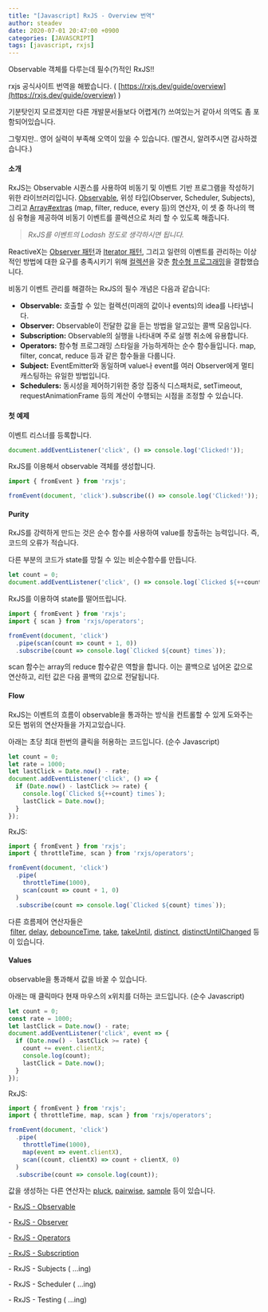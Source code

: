 ```yaml
---
title: "[Javascript] RxJS - Overview 번역"
author: steadev
date: 2020-07-01 20:47:00 +0900
categories: [JAVASCRIPT]
tags: [javascript, rxjs]
---
```



Observable 객체를 다루는데 필수(?)적인 RxJS!!

rxjs 공식사이트 번역을 해봤습니다. ( [https://rxjs.dev/guide/overview](https://rxjs.dev/guide/overview) )

기분탓인지 모르겠지만 다른 개발문서들보다 어렵게(?) 쓰여있는거 같아서 의역도 좀 포함되어있습니다.

그렇지만.. 영어 실력이 부족해 오역이 있을 수 있습니다. (발견시, 알려주시면 감사하겠습니다.)

#### **소개**

RxJS는 Observable 시퀀스를 사용하여 비동기 및 이벤트 기반 프로그램을 작성하기위한 라이브러리입니다. [Observable](https://rxjs.dev/guide/observable), 위성 타입(Observer, Scheduler, Subjects), 그리고 [Array#extras](https://developer.mozilla.org/en-US/docs/Archive/Web/JavaScript/New_in_JavaScript/1.6) (map, filter, reduce, every 등)의 연산자, 이 셋 중 하나의 핵심 유형을 제공하여 비동기 이벤트를 콜렉션으로 처리 할 수 ​​있도록 해줍니다.

> _RxJS를 이벤트의 Lodash 정도로 생각하시면 됩니다._

ReactiveX는 [Observer 패턴](https://en.wikipedia.org/wiki/Observer_pattern)과 [Iterator 패턴](https://en.wikipedia.org/wiki/Iterator_pattern), 그리고 일련의 이벤트를 관리하는 이상적인 방법에 대한 요구를 충족시키기 위해 [컬렉션](https://martinfowler.com/articles/collection-pipeline/#NestedOperatorExpressions)을 갖춘 [함수형 프로그래밍](https://martinfowler.com/articles/collection-pipeline/#NestedOperatorExpressions)을 결합했습니다.

비동기 이벤트 관리를 해결하는 RxJS의 필수 개념은 다음과 같습니다:

-   **Observable:** 호출할 수 있는 컬렉션(미래의 값이나 events)의 idea를 나타냅니다.
-   **Observer:** Observable이 전달한 값을 듣는 방법을 알고있는 콜백 모음입니다.
-   **Subscription:** Observable의 실행을 나타내며 주로 실행 취소에 유용합니다.
-   **Operators:** 함수형 프로그래밍 스타일을 가능하게하는 순수 함수들입니다. map, filter, concat, reduce 등과 같은 함수들을 다룹니다.
-   **Subject:** EventEmitter와 동일하며 value나 event를 여러 Observer에게 멀티 캐스팅하는 유일한 방법입니다.
-   **Schedulers:** 동시성을 제어하기위한 중앙 집중식 디스패처로, setTimeout, requestAnimationFrame 등의 계산이 수행되는 시점을 조정할 수 있습니다.

#### **첫 예제**

이벤트 리스너를 등록합니다.

```javascript
document.addEventListener('click', () => console.log('Clicked!'));
```

RxJS를 이용해서 observable 객체를 생성합니다.

```javascript
import { fromEvent } from 'rxjs';

fromEvent(document, 'click').subscribe(() => console.log('Clicked!'));
```

#### **Purity**

RxJS를 강력하게 만드는 것은 순수 함수를 사용하여 value를 창출하는 능력입니다. 즉, 코드의 오류가 적습니다.

다른 부분의 코드가 state를 망칠 수 있는 비순수함수를 만듭니다.

```javascript
let count = 0;
document.addEventListener('click', () => console.log(`Clicked ${++count} times`));
```

RxJS를 이용하여 state를 떨어뜨립니다.

```javascript
import { fromEvent } from 'rxjs';
import { scan } from 'rxjs/operators';

fromEvent(document, 'click')
  .pipe(scan(count => count + 1, 0))
  .subscribe(count => console.log(`Clicked ${count} times`));
```

scan 함수는 array의 reduce 함수같은 역할을 합니다. 이는 콜백으로 넘어온 값으로 연산하고, 리턴 값은 다음 콜백의 값으로 전달됩니다.

#### **Flow**

RxJS는 이벤트의 흐름이 observable을 통과하는 방식을 컨트롤할 수 있게 도와주는 모든 범위의 연산자들을 가지고있습니다.

아래는 초당 최대 한번의 클릭을 허용하는 코드입니다. (순수 Javascript)

```javascript
let count = 0;
let rate = 1000;
let lastClick = Date.now() - rate;
document.addEventListener('click', () => {
  if (Date.now() - lastClick >= rate) {
    console.log(`Clicked ${++count} times`);
    lastClick = Date.now();
  }
});
```

RxJS:

```javascript
import { fromEvent } from 'rxjs';
import { throttleTime, scan } from 'rxjs/operators';

fromEvent(document, 'click')
  .pipe(
    throttleTime(1000),
    scan(count => count + 1, 0)
  )
  .subscribe(count => console.log(`Clicked ${count} times`));
```

다른 흐름제어 연산자들은  [filter](https://rxjs.dev/api/operators/filter), [delay](https://rxjs.dev/api/operators/delay), [debounceTime](https://rxjs.dev/api/operators/debounceTime), [take](https://rxjs.dev/api/operators/take), [takeUntil](https://rxjs.dev/api/operators/takeUntil), [distinct](https://rxjs.dev/api/operators/distinct), [distinctUntilChanged](https://rxjs.dev/api/operators/distinctUntilChanged) 등이 있습니다.

#### **Values**

observable을 통과해서 값을 바꿀 수 있습니다. 

아래는 매 클릭마다 현재 마우스의 x위치를 더하는 코드입니다. (순수 Javascript)

```javascript
let count = 0;
const rate = 1000;
let lastClick = Date.now() - rate;
document.addEventListener('click', event => {
  if (Date.now() - lastClick >= rate) {
    count += event.clientX;
    console.log(count);
    lastClick = Date.now();
  }
});
```

RxJS:

```javascript
import { fromEvent } from 'rxjs';
import { throttleTime, map, scan } from 'rxjs/operators';

fromEvent(document, 'click')
  .pipe(
    throttleTime(1000),
    map(event => event.clientX),
    scan((count, clientX) => count + clientX, 0)
  )
  .subscribe(count => console.log(count));
```

값을 생성하는 다른 연산자는 [pluck](https://rxjs.dev/api/operators/pluck), [pairwise](https://rxjs.dev/api/operators/pairwise), [sample](https://rxjs.dev/api/operators/sample) 등이 있습니다.

\- [RxJS - Observable](https://steadev.tistory.com/57)

\- [RxJS - Observer](https://steadev.tistory.com/58)

\- [RxJS - Operators](https://steadev.tistory.com/59?category=908072)

[\- RxJS - Subscription](https://steadev.tistory.com/60)

\- RxJS - Subjects ( ...ing)

\- RxJS - Scheduler ( ...ing)

\- RxJS - Testing ( ...ing)